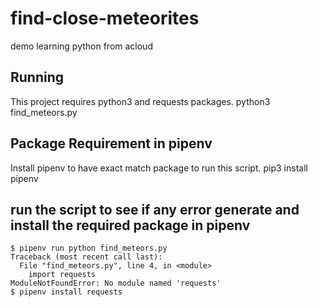 # find-close-meteorites
demo learning python from acloud

## Running

This project requires python3 and requests packages.
    python3 find_meteors.py

## Package Requirement in pipenv
Install pipenv to have exact match package to run this script.
    pip3 install pipenv

## run the script to see if any error generate and install the required package in pipenv

    $ pipenv run python find_meteors.py
    Traceback (most recent call last):
      File "find_meteors.py", line 4, in <module>
        import requests
    ModuleNotFoundError: No module named 'requests'
    $ pipenv install requests


